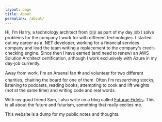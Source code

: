 ```yaml
---
layout: page
title: About
permalink: /about/
---
```


Hi, I'm Harry, a technology architect from 🇬🇧 as part of my day job I solve problems for the company I work for with different technologies. I started out my career as a .NET developer, working for a financial services company and lead the team writing a replacement to the company's credit-checking engine. Since then I have earned (and need to renew) an AWS Solution Architect certification, although I work exclusively with Azure in my day-job currently.

Away from work, I'm an Arsenal fan ⚽️ and volunteer for two different charities, chairing the board for one of them. Often I'm researching stocks, listening to podcasts, reading books, attempting to cook and lift weights (not at the same time) and writing code and real words.

With my good friend Sam, I also write on a blog called [Futurae Fidelis](https://futuraefidelis.co.uk). This is all about the future and futurism, something that really excites me.

This website is a dump for my public notes and thoughts.